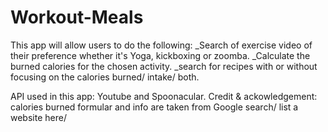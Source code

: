 # Workout-Meals

This app will allow users to do the following:
_Search of exercise video of their preference whether it's Yoga, kickboxing or zoomba.
_Calculate the burned calories for the chosen activity.
_search for recipes with or without focusing on the calories burned/ intake/ both.

API used in this app: Youtube and Spoonacular.
Credit & ackowledgement: calories burned formular and info are taken from Google search/ list a website here/ 